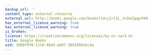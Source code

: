 ```yaml
---
backup_url: ''
content_type: external-resource
external_url: http://books.google.com/books?id=jIrl2L_JvZoC&pg=PA9
has_external_licence_warning: true
has_external_license_warning: true
is_broken: ''
license: https://creativecommons.org/licenses/by-nc-sa/4.0/
title: Google Books
uid: 3909f9f8-1110-4b4d-ab07-205105ba5c4a
---
```

